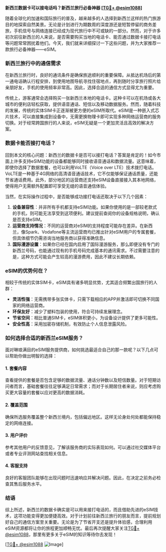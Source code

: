 **新西兰数据卡可以接电话吗？新西兰旅行必备神器 [[TG💪+ @esim1088](https://t.me/s/esim1088)]**

随着全球化的加速和国际旅行的普及，越来越多的人选择到新西兰这样的热门旅游目的地探索自然美景。无论是计划进行为期数周的深度游还是短暂停留的商务差旅，手机信号与网络连接已经成为现代旅行中不可或缺的一部分。然而，对于许多初次前往新西兰的人来说，是否需要购买当地的电话卡、能否通过数据卡接打电话等问题常常困扰着他们。今天，我们就来详细探讨一下这些问题，并为大家推荐一款旅行必备神器——eSIM。

### 新西兰旅行中的通信需求

在新西兰旅行时，良好的通讯条件是确保旅途顺利的重要保障。从抵达机场后的第一通电话确认行程安排，到使用地图导航寻找住宿地点，再到随时分享旅行照片给亲朋好友，手机的使用频率非常高。因此，选择合适的通信方式显得尤为重要。

传统上，游客通常会选择购买一张新西兰本地的电话卡。这种卡可以在机场或各大城市的便利店轻松获取，提供语音通话、短信以及移动数据服务。然而，随着科技的发展，传统的实体SIM卡正逐渐被更方便的eSIM所取代。eSIM是一种嵌入式芯片技术，可以直接集成到设备中，无需更换物理卡即可实现多种网络运营商的服务切换。对于经常跨国旅行的人来说，eSIM无疑是一个更加灵活且高效的解决方案。

### 数据卡能否接打电话？

回到本文的核心问题：新西兰的数据卡是否可以接打电话？答案是肯定的！如今市面上许多支持eSIM功能的设备都能够同时接收语音通话和数据流量。这意味着，即使你选择了数据套餐，也可以利用VoLTE（Voice over LTE）技术拨打电话。VoLTE是一种基于4G网络的高清语音通话技术，它不仅能够保证通话质量，还能节省通话费用。此外，部分地区的运营商还支持eSIM设备直接接入其本地网络，使得用户无需额外配置即可享受无缝的语音通信体验。

当然，在实际操作过程中，是否能够成功接打电话还取决于以下几个因素：

1. **设备兼容性**：并非所有手机都支持eSIM功能。如果你使用的是一部较老款式的手机，则可能无法享受到这项便利。建议提前查阅你的设备规格说明，确认是否支持eSIM。
2. **运营商支持情况**：不同的运营商对eSIM的支持程度可能存在差异。在新西兰，像Spark、Vodafone等主流运营商均已推出针对eSIM用户的专属套餐，但具体细节仍需咨询当地服务商以获得准确信息。
3. **国际漫游设置**：如果你已经在国内启用了国际漫游服务，那么即便没有专门的新西兰号码，也能通过现有的手机号码完成基本的通讯需求。不过需要注意的是，这种方式可能会产生较高的漫游费用，因此不建议长期依赖。

### eSIM的优势何在？

相较于传统的实体SIM卡，eSIM具有诸多明显优势，尤其适合频繁出国旅行的人群：

- **灵活性强**：无需携带多张实体卡，只需下载相应的APP并激活即可切换不同国家的网络运营商。
- **环保友好**：减少了塑料包装的使用，符合可持续发展理念。
- **节省空间**：相比普通SIM卡，eSIM体积更小，为设备设计提供了更多可能性。
- **安全性高**：采用加密存储机制，有效防止个人信息泄露风险。

### 如何选择合适的新西兰eSIM服务？

面对琳琅满目的eSIM服务提供商，如何挑选最适合自己的那一款呢？以下几点可以帮助你做出明智的选择：

#### 1. 套餐内容
查看提供的套餐是否包含足够的数据流量、通话分钟数以及短信数量。对于短期访问者而言，基础套餐往往足够满足日常需求；而对于长期居住者来说，则应考虑购买更大容量的套餐以应对更高的数据消耗。

#### 2. 覆盖范围
确保所选服务覆盖整个新西兰境内，包括偏远地区。这样无论身处何处都能保持稳定的网络连接。

#### 3. 用户评价
参考其他用户的反馈意见，了解该服务商的实际表现如何。可以通过社交媒体平台或者专业评测网站查找相关信息。

#### 4. 客服支持
良好的客服团队能够在出现问题时迅速响应并解决问题。因此，在决定之前务必检查其售后服务水平。

### 结语

综上所述，新西兰的数据卡确实是可以用来接打电话的，而且借助先进的eSIM技术，这项功能变得更加便捷高效。对于计划前往新西兰旅行的朋友而言，提前规划好自己的通信方案至关重要。无论是为了节省开支还是提升体验感，合理利用eSIM资源都将让你的旅程更加顺畅无忧。最后再次提醒大家关注[TG💪+ @esim1088](https://t.me/s/esim1088)，那里有更多关于eSIM的知识等待你去发现！

[[TG💪+ @esim1088](https://t.me/s/esim1088) ![Image](https://i.postimg.cc/4NQfJmqS/Snipaste-2025-05-13-00-14-12.png)]